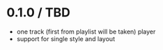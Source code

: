 # 0.1.0 / TBD

- one track (first from playlist will be taken) player
- support for single style and layout
